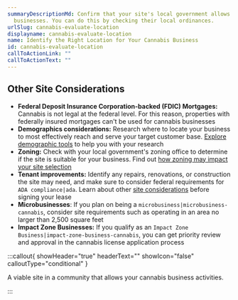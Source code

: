 ```yaml
---
summaryDescriptionMd: Confirm that your site's local government allows cannabis
  businesses. You can do this by checking their local ordinances.
urlSlug: cannabis-evaluate-location
displayname: cannabis-evaluate-location
name: Identify the Right Location for Your Cannabis Business
id: cannabis-evaluate-location
callToActionLink: ""
callToActionText: ""
---
```

## Other Site Considerations

* **Federal Deposit Insurance Corporation-backed (FDIC) Mortgages:** Cannabis is not legal at the federal level. For this reason, properties with federally insured mortgages can't be used for cannabis businesses
* **Demographics considerations:** Research where to locate your business to most effectively reach and serve your target customer base. [Explore demographic tools](https://business.nj.gov/pages/select-a-location) to help you with your research
* **Zoning:** Check with your local government's zoning office to determine if the site is suitable for your business. Find out [how zoning may impact your site selection](https://business.nj.gov/pages/select-a-location)
* **Tenant improvements:** Identify any repairs, renovations, or construction the site may need, and make sure to consider federal requirements for `ADA compliance|ada`. Learn about other [site considerations](https://business.nj.gov/pages/leasing-tips) before signing your lease
* **Microbusinesses**: If you plan on being a `microbusiness|microbusiness-cannabis`, consider site requirements such as operating in an area no larger than 2,500 square feet
* **Impact Zone Businesses:** If you qualify as an `Impact Zone Business|impact-zone-business-cannabis`, you can get priority review and approval in the cannabis license application process

:::callout{ showHeader="true" headerText="" showIcon="false" calloutType="conditional" }

A viable site in a community that allows your cannabis business activities.

:::
